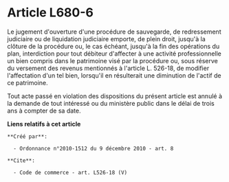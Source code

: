 # Article L680-6

Le jugement d'ouverture d'une procédure de sauvegarde, de redressement judiciaire ou de liquidation judiciaire emporte, de
plein droit, jusqu'à la clôture de la procédure ou, le cas échéant, jusqu'à la fin des opérations du plan, interdiction pour
tout débiteur d'affecter à une activité professionnelle un bien compris dans le patrimoine visé par la procédure ou, sous
réserve du versement des revenus mentionnés à l'article L. 526-18, de modifier l'affectation d'un tel bien, lorsqu'il en
résulterait une diminution de l'actif de ce patrimoine. 

Tout acte passé en violation des dispositions du présent article est annulé à la demande de tout intéressé ou du ministère
public dans le délai de trois ans à compter de sa date.

**Liens relatifs à cet article**

	**Créé par**:

	  - Ordonnance n°2010-1512 du 9 décembre 2010 - art. 8

	**Cite**:

	  - Code de commerce - art. L526-18 (V)
